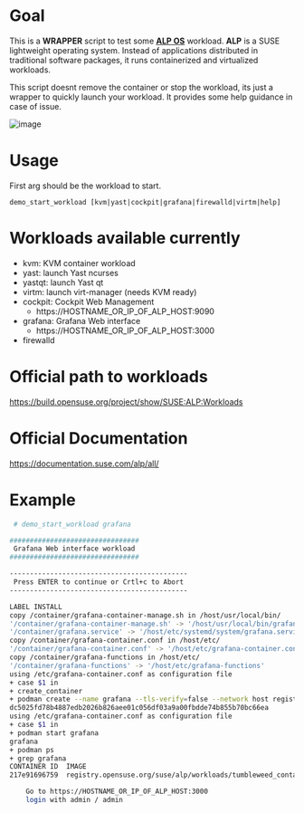 
# Goal

This is a **WRAPPER** script to test some **[ALP OS](https://github.com/aginies/alp-os#official-documentation)** workload.
**ALP** is a SUSE lightweight operating system. Instead of applications 
distributed in traditional software packages, it runs 
containerized and virtualized workloads.

This script doesnt remove the container or stop the workload, its just
a wrapper to quickly launch your workload. It provides some help guidance
in case of issue.

![image](https://github.com/aginies/alp-os/blob/5faca93cc34f3cd9041d2c5f03604c3502c9eff5/alp_OS_SUSE.gif)

# Usage

First arg should be the workload to start.

`demo_start_workload [kvm|yast|cockpit|grafana|firewalld|virtm|help]`

# Workloads available currently

* kvm: KVM container workload
* yast: launch Yast ncurses
* yastqt: launch Yast qt
* virtm: launch virt-manager (needs KVM ready)
* cockpit: Cockpit Web Management
   * https://HOSTNAME_OR_IP_OF_ALP_HOST:9090
* grafana: Grafana Web interface
   * https://HOSTNAME_OR_IP_OF_ALP_HOST:3000
* firewalld


# Official path to workloads

https://build.opensuse.org/project/show/SUSE:ALP:Workloads

# Official Documentation

https://documentation.suse.com/alp/all/

# Example

```bash
 # demo_start_workload grafana

################################
 Grafana Web interface workload
################################

--------------------------------------------
 Press ENTER to continue or Crtl+c to Abort
--------------------------------------------

LABEL INSTALL
copy /container/grafana-container-manage.sh in /host/usr/local/bin/
'/container/grafana-container-manage.sh' -> '/host/usr/local/bin/grafana-container-manage.sh'
'/container/grafana.service' -> '/host/etc/systemd/system/grafana.service'
copy /container/grafana-container.conf in /host/etc/
'/container/grafana-container.conf' -> '/host/etc/grafana-container.conf'
copy /container/grafana-functions in /host/etc/
'/container/grafana-functions' -> '/host/etc/grafana-functions'
using /etc/grafana-container.conf as configuration file
+ case $1 in
+ create_container
+ podman create --name grafana --tls-verify=false --network host registry.opensuse.org/suse/alp/workloads/tumbleweed_containerfiles/suse/alp/workloads/grafana:latest
dc5025fd78b4887edb2026b826aee01c056df03a9a00fbdde74b855b70bc66ea
using /etc/grafana-container.conf as configuration file
+ case $1 in
+ podman start grafana
grafana
+ podman ps 
+ grep grafana
CONTAINER ID  IMAGE                                                                                                    COMMAND               CREATED                 STATUS                     PORTS       NAMES
217e91696759  registry.opensuse.org/suse/alp/workloads/tumbleweed_containerfiles/suse/alp/workloads/grafana:latest                           Less than a second ago  Up Less than a second ago              grafana

	Go to https://HOSTNAME_OR_IP_OF_ALP_HOST:3000
	login with admin / admin
```


